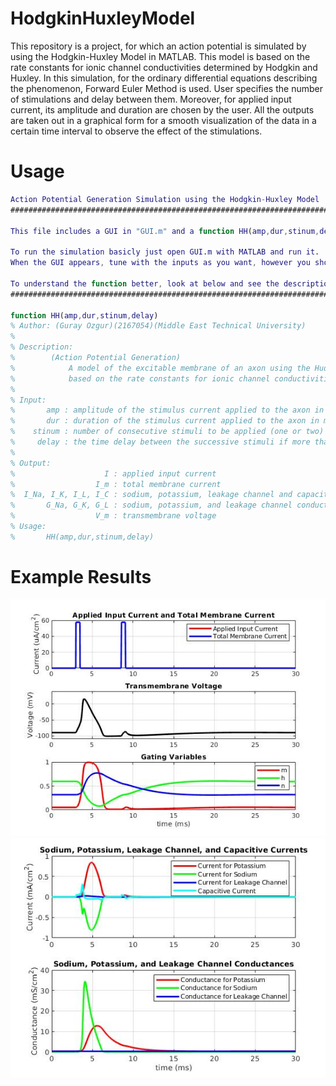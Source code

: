 # HodgkinHuxleyModel

This repository is a project, for which an action potential is simulated by using the Hodgkin-Huxley Model in MATLAB. This model is based on the rate constants for ionic channel conductivities determined by Hodgkin and Huxley. In this simulation, for the ordinary differential equations describing the phenomenon, Forward Euler Method is used. User specifies the number of stimulations and delay between them. Moreover, for applied input current, its amplitude and duration are chosen by the user. All the outputs are taken out in a graphical form for a smooth visualization of the data in a certain time interval to observe the effect of the stimulations.

# Usage
```Matlab
Action Potential Generation Simulation using the Hodgkin-Huxley Model
##############################################################################################################################################

This file includes a GUI in "GUI.m" and a function HH(amp,dur,stinum,delay) that GUI uses in "HH.m".

To run the simulation basicly just open GUI.m with MATLAB and run it. 
When the GUI appears, tune with the inputs as you want, however you should be careful about it, inputs given out of range result in an empty plot. TUNE IT CAREFULLY.

To understand the function better, look at below and see the description of the function. OR better just look at the code in "HH.m".
##############################################################################################################################################

function HH(amp,dur,stinum,delay)
% Author: (Guray Ozgur)(2167054)(Middle East Technical University)
%
% Description: 
% 	     (Action Potential Generation)
%            A model of the excitable membrane of an axon using the Hudgkin-Huxley (H&H) network model
%            based on the rate constants for ionic channel conductivities determined by H&H
%
% Input:
%      	amp : amplitude of the stimulus current applied to the axon in uA/cm^2
%       dur : duration of the stimulus current applied to the axon in miliseconds
%    stinum : number of consecutive stimuli to be applied (one or two)
%     delay : the time delay between the successive stimuli if more than one stimulus is applied in miliseconds
%
% Output:
%            	     I : applied input current
%                  I_m : total membrane current 
%  I_Na, I_K, I_L, I_C : sodium, potassium, leakage channel and capacitive currents
%       G_Na, G_K, G_L : sodium, potassium, and leakage channel conductances
%                  V_m : transmembrane voltage
% Usage:
%       HH(amp,dur,stinum,delay)  
```
# Example Results

![Membrane Action Potential Using the Hodgkin-Huxley Equations](https://github.com/gurayozgur/HodgkinHuxleyModel/blob/main/images/1-%20Membrane%20Action%20Potential%20Using%20the%20Hodgkin-Huxley%20Equations.jpg?raw=true)
![Sodium, Potassium, and Leakage Conductances, and Corresponding Currents](https://github.com/gurayozgur/HodgkinHuxleyModel/blob/main/images/2-%20Sodium,%20Potassium,%20and%20Leakage%20Conductances,%20and%20Corresponding%20Currents.jpg?raw=true)
